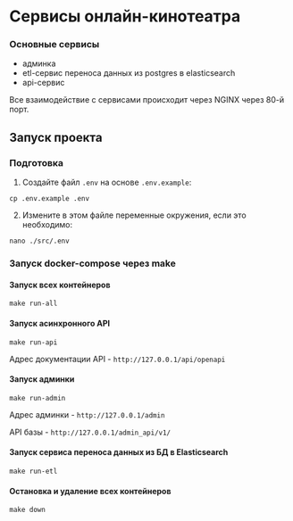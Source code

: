 # Сервисы онлайн-кинотеатра

### Основные сервисы
- админка
- etl-сервис переноса данных из postgres в elasticsearch
- api-сервис

Все взаимодействие с сервисами происходит через NGINX через 80-й порт.

## Запуск проекта

### Подготовка

1. Создайте файл `.env` на основе `.env.example`:
```shell
cp .env.example .env
```
2. Измените в этом файле переменные окружения, если это необходимо:
```shell
nano ./src/.env
```

### Запуск docker-compose через make

#### Запуск всех контейнеров
```shell
make run-all
```

#### Запуск асинхронного API
```shell
make run-api
```
Адрес документации API - `http://127.0.0.1/api/openapi`

#### Запуск админки
```shell
make run-admin
```
Адрес админки - `http://127.0.0.1/admin`

API базы - `http://127.0.0.1/admin_api/v1/`

#### Запуск сервиса переноса данных из БД в Elasticsearch
```shell
make run-etl
```

#### Остановка и удаление всех контейнеров
```shell
make down
```
